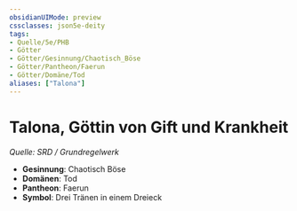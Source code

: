 ```yaml
---
obsidianUIMode: preview
cssclasses: json5e-deity
tags:
- Quelle/5e/PHB
- Götter
- Götter/Gesinnung/Chaotisch_Böse
- Götter/Pantheon/Faerun
- Götter/Domäne/Tod
aliases: ["Talona"]
---
```

# Talona, Göttin von Gift und Krankheit
*Quelle: SRD / Grundregelwerk* 

- **Gesinnung**: Chaotisch Böse
- **Domänen**: Tod
- **Pantheon**: Faerun
- **Symbol**: Drei Tränen in einem Dreieck